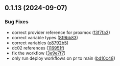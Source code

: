 ## 0.1.13 (2024-09-07)


### Bug Fixes

* correct provider reference for proxmox ([f3f7fa3](https://github.com/binary-braids/terraform-proxmox/commit/f3f7fa36038e01bc23c03f379f169a0692db7be4))
* correct variable types ([8f9bb83](https://github.com/binary-braids/terraform-proxmox/commit/8f9bb838022cec5c9525f4e2a6b29791085a3633))
* correct variables ([e8792b5](https://github.com/binary-braids/terraform-proxmox/commit/e8792b56e0e09ca2f1e9f97e4a4b540c1e2337b9))
* dc02 references ([116951f](https://github.com/binary-braids/terraform-proxmox/commit/116951f721ab413528f3646edf68aaa0c14f2339))
* fix the workflow ([3e9e7f7](https://github.com/binary-braids/terraform-proxmox/commit/3e9e7f7f1c90d43775c3761dfc413875e6d56f6e))
* only run deploy workflows on pr to main ([bd10c48](https://github.com/binary-braids/terraform-proxmox/commit/bd10c48062bead480c99ceab167ae2e467ab437a))



